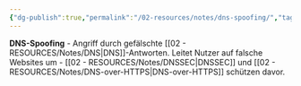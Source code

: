 ```yaml
---
{"dg-publish":true,"permalink":"/02-resources/notes/dns-spoofing/","tags":["sicherheit/angriff","informatik/netzwerk/dns/manipulation","informatik/netzwerk/dns","it-sicherheit"],"noteIcon":"","updated":"2025-09-10T16:35:12.630+02:00"}
---
```



**DNS-Spoofing** - Angriff durch gefälschte [[02 - RESOURCES/Notes/DNS\|DNS]]-Antworten.
Leitet Nutzer auf falsche Websites um - [[02 - RESOURCES/Notes/DNSSEC\|DNSSEC]] und [[02 - RESOURCES/Notes/DNS-over-HTTPS\|DNS-over-HTTPS]] schützen davor.